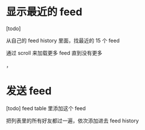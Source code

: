 #

# 显示最近的 feed

[todo]

从自己的 feed history 里面，找最近的 15 个 feed

通过 scroll 来加载更多 feed 直到没有更多

，

# 发送 feed

[todo]
feed table 里添加这个 feed

把列表里的所有好友都过一遍，依次添加进去 feed history
